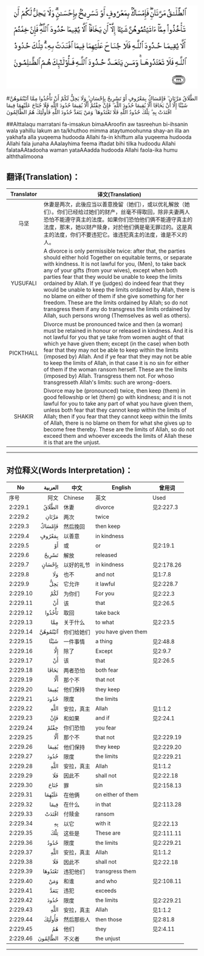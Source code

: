 ![002:229](images/002_229.gif)

#الطَّلَاقُ مَرَّتَانِ ۖ فَإِمْسَاكٌ بِمَعْرُوفٍ أَوْ تَسْرِيحٌ بِإِحْسَانٍ ۗ وَلَا يَحِلُّ لَكُمْ أَنْ تَأْخُذُوا مِمَّا آتَيْتُمُوهُنَّ شَيْئًا إِلَّا أَنْ يَخَافَا أَلَّا يُقِيمَا حُدُودَ اللَّهِ ۖ فَإِنْ خِفْتُمْ أَلَّا يُقِيمَا حُدُودَ اللَّهِ فَلَا جُنَاحَ عَلَيْهِمَا فِيمَا افْتَدَتْ بِهِ ۗ تِلْكَ حُدُودُ اللَّهِ فَلَا تَعْتَدُوهَا ۚ وَمَنْ يَتَعَدَّ حُدُودَ اللَّهِ فَأُولَٰئِكَ هُمُ الظَّالِمُونَ 

##Alttalaqu marratani fa-imsakun bimaAAroofin aw tasreehun bi-ihsanin wala yahillu lakum an ta/khuthoo mimma ataytumoohunna shay-an illa an yakhafa alla yuqeema hudooda Allahi fa-in khiftum alla yuqeema hudooda Allahi fala junaha AAalayhima feema iftadat bihi tilka hudoodu Allahi falataAAtadooha waman yataAAadda hudooda Allahi faola-ika humu alththalimoona 

## 翻译(Translation)：

| Translator | 译文(Translation)                                            |
| :--------: | ------------------------------------------------------------ |
|    马坚    | 休妻是两次，此後应当以善意挽留（她们），或以优礼解放（她们）。你们已经给过她们的财产，丝毫不得取回，除非夫妻两人恐怕不能遵守真主的法度。如果你们恐怕他们俩不能遵守真主的法度，那末，她以财产赎身，对於他们俩是毫无罪过的。这是真主的法度，你们不要违犯它。谁违犯真主的法度，谁是不义的人。 |
|  YUSUFALI  | A divorce is only permissible twice: after that, the parties should either hold Together on equitable terms, or separate with kindness. It is not lawful for you, (Men), to take back any of your gifts (from your wives), except when both parties fear that they would be unable to keep the limits ordained by Allah. If ye (judges) do indeed fear that they would be unable to keep the limits ordained by Allah, there is no blame on either of them if she give something for her freedom. These are the limits ordained by Allah; so do not transgress them if any do transgress the limits ordained by Allah, such persons wrong (Themselves as well as others). |
| PICKTHALL  | Divorce must be pronounced twice and then (a woman) must be retained in honour or released in kindness. And it is not lawful for you that ye take from women aught of that which ye have given them; except (in the case) when both fear that they may not be able to keep within the limits (imposed by) Allah. And if ye fear that they may not be able to keep the limits of Allah, in that case it is no sin for either of them if the woman ransom herself. These are the limits (imposed by) Allah. Transgress them not. For whoso transgresseth Allah's limits: such are wrong-doers. |
|   SHAKIR   | Divorce may be (pronounced) twice, then keep (them) in good fellowship or let (them) go with kindness; and it is not lawful for you to take any part of what you have given them, unless both fear that they cannot keep within the limits of Allah; then if you fear that they cannot keep within the limits of Allah, there is no blame on them for what she gives up to become free thereby. These are the limits of Allah, so do not exceed them and whoever exceeds the limits of Allah these it is that are the unjust. |

---

## 对位释义(Words Interpretation)：

| No   | العربية | 中文    | English | 曾用词 |
| ---- | ------: | ------- | ------- | ------ |
| 序号 |    阿文 | Chinese | 英文    | Used   |
| 2:229.1  | الطَّلَاقُ   | 休妻       | divorce             | 见2:227.3  |
| 2:229.2  | مَرَّتَانِ    | 两次       | twice               |            |
| 2:229.3  | فَإِمْسَاكٌ   | 然后挽回   | then keep           |            |
| 2:229.4  | بِمَعْرُوفٍ   | 以善意     | in kindness         |            |
| 2:229.5  | أَوْ       | 或         | or                  | 见2:19.1   |
| 2:229.6  | تَسْرِيحٌ    | 解放       | released            |            |
| 2:229.7  | بِإِحْسَانٍ   | 以好的礼节 | in kindness         | 见2:178.26 |
| 2:229.8  | وَلَا      | 也不       | and not             | 见1:7.8    |
| 2:229.9  | يَحِلُّ      | 它允许     | it lawful           | 见2:228.7  |
| 2:229.10 | لَكُمْ      | 为你们     | For you             | 见2:22.3   |
| 2:229.11 | أَنْ       | 该         | that                | 见2:26.5   |
| 2:229.12 | تَأْخُذُوا   | 取回       | take back           |            |
| 2:229.13 | مِمَّا      | 关于什么   | to what             | 见2:23.5   |
| 2:229.14 | آتَيْتُمُوهُنَّ | 你们给她们 | you have given them |            |
| 2:229.15 | شَيْئًا     | 一件事情   | a thing             | 见2:48.8   |
| 2:229.16 | إِلَّا      | 除了       | Except              | 见2:9.7    |
| 2:229.17 | أَنْ       | 该         | that                | 见2:26.5   |
| 2:229.18 | يَخَافَا    | 两者恐怕   | both fear           |            |
| 2:229.19 | أَلَّا      | 那个不     | that not            |            |
| 2:229.20 | يُقِيمَا    | 他们保持   | they keep           |            |
| 2:229.21 | حُدُودَ     | 限度       | the limits          |            |
| 2:229.22 | اللَّهِ     | 安拉，真主 | Allah               | 见1:1.2    |
| 2:229.23 | فَإِنْ      | 和如果     | and if              | 见2:24.1   |
| 2:229.24 | خِفْتُمْ     | 你们恐怕   | you fear            |            |
| 2:229.25 | أَلَّا      | 那个不     | that not            | 见2:229.19 |
| 2:229.26 | يُقِيمَا    | 他们保持   | they keep           | 见2:229.20 |
| 2:229.27 | حُدُودَ     | 限度       | the limits          | 见2:229.21 |
| 2:229.28 | اللَّهِ     | 安拉，真主 | Allah               | 见1:1.2    |
| 2:229.29 | فَلَا      | 因此不     | shall not           | 见2:22.18  |
| 2:229.30 | جُنَاحَ     | 罪         | sin                 | 见2:158.13 |
| 2:229.31 | عَلَيْهِمَا   | 在他俩     | on either of them   |            |
| 2:229.32 | فِيمَا     | 在什么     | in that             | 见2:113.28 |
| 2:229.33 | افْتَدَتْ    | 付赎金     | ransom              |            |
| 2:229.34 | بِهِ       | 以它       | with it             | 见2:22.13  |
| 2:229.35 | تِلْكَ      | 这些是    | These are           | 见2:111.11 |
| 2:229.36 | حُدُودُ     | 限度       | the limits          | 见2:229.21 |
| 2:229.37 | اللَّهِ     | 安拉，真主 | Allah               | 见1:1.2    |
| 2:229.38 | فَلَا      | 因此不     | shall not           | 见2:22.18  |
| 2:229.39 | تَعْتَدُوهَا  | 违犯他们   | transgress them     |            |
| 2:229.40 | وَمَنْ      | 和谁       | and who             | 见2:108.11 |
| 2:229.41 | يَتَعَدَّ     | 违犯       | exceeds             |            |
| 2:229.42 | حُدُودَ     | 限度       | the limits          | 见2:229.21 |
| 2:229.43 | اللَّهِ     | 安拉，真主 | Allah               | 见1:1.2    |
| 2:229.44 | فَأُولَٰئِكَ   | 然后那些人 | then those          | 见2:81.8   |
| 2:229.45 | هُمُ       | 他们       | they                | 见2:4.11   |
| 2:229.46 | الظَّالِمُونَ | 不义者     | the unjust          |            |

---
